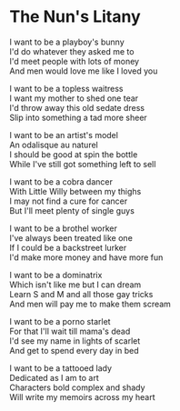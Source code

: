 # The Nun's Litany  

I want to be a playboy's bunny  
I'd do whatever they asked me to  
I'd meet people with lots of money  
And men would love me like I loved you  

I want to be a topless waitress  
I want my mother to shed one tear  
I'd throw away this old sedate dress  
Slip into something a tad more sheer  

I want to be an artist's model  
An odalisque au naturel  
I should be good at spin the bottle  
While I've still got something left to sell  

I want to be a cobra dancer  
With Little Willy between my thighs  
I may not find a cure for cancer  
But I'll meet plenty of single guys  

I want to be a brothel worker  
I've always been treated like one  
If I could be a backstreet lurker  
I'd make more money and have more fun  

I want to be a dominatrix  
Which isn't like me but I can dream  
Learn S and M and all those gay tricks  
And men will pay me to make them scream  

I want to be a porno starlet  
For that I'll wait till mama's dead  
I'd see my name in lights of scarlet  
And get to spend every day in bed  

I want to be a tattooed lady  
Dedicated as I am to art  
Characters bold complex and shady  
Will write my memoirs across my heart  
